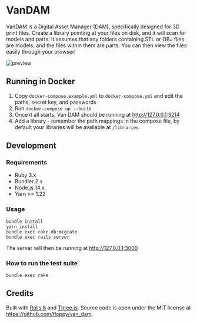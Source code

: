 # VanDAM

VanDAM is a Digital Asset Manager (DAM), specifically designed for 3D print files. Create a library pointing at your files on disk, and it will scan for models and parts. It assumes that any folders containing STL or OBJ files are models, and the files within them are parts. You can then view the files easily through your browser!

![preview](https://i.imgur.com/x5eYc15.jpg)

## Running in Docker

1. Copy `docker-compose.example.yml` to `docker-compose.yml` and edit the paths, secret key, and passwords
2. Run `docker-compose up --build`
3. Once it all starts, Van DAM should be running at http://127.0.0.1:3214
4. Add a library - remember the path mappings in the compose file, by default your libraries will be available at `/libraries`
## Development

### Requirements

* Ruby 3.x
* Bundler 2.x
* Node.js 14.x
* Yarn >= 1.22

### Usage

```
bundle install
yarn install
bundle exec rake db:migrate
bundle exec rails server
```

The server will then be running at http://127.0.0.1:3000
### How to run the test suite

`bundle exec rake`

## Credits

Built with [Rails 6](https://rubyonrails.org/) and [Three.js](https://threejs.org/). Source code is open under the MIT license at https://github.com/floppy/van_dam.
